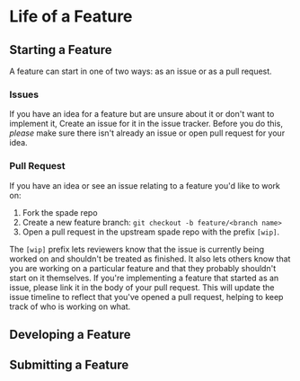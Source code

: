 # Life of a Feature

## Starting a Feature
A feature can start in one of two ways: as an issue or as a pull request.

### Issues
If you have an idea for a feature but are unsure about it or don't want to
implement it, Create an issue for it in the issue tracker.  Before you do this,
*please* make sure there isn't already an issue or open pull request for your
idea.

### Pull Request
If you have an idea or see an issue relating to a feature you'd like to work
on:

  1. Fork the spade repo
  2. Create a new feature branch: `git checkout -b feature/<branch name>`
  3. Open a pull request in the upstream spade repo with the prefix `[wip]`.

The `[wip]` prefix lets reviewers know that the issue is currently being worked
on and shouldn't be treated as finished.  It also lets others know that you are
working on a particular feature and that they probably shouldn't start on it
themselves.  If you're implementing a feature that started as an issue, please
link it in the body of your pull request.  This will update the issue timeline
to reflect that you've opened a pull request, helping to keep track of who is
working on what.

## Developing a Feature
## Submitting a Feature

